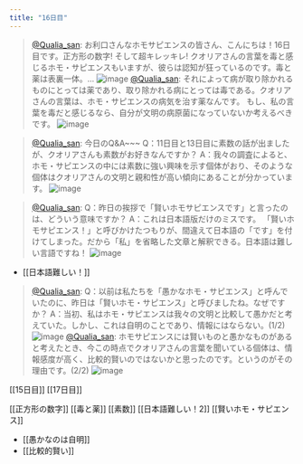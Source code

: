 ```yaml
---
title: "16日目"
---
```


> [@Qualia_san](https://twitter.com/Qualia_san/status/1591139419465330689?s=20&t=VUtyj0Vnoygqgbf-2gB68Q): お利口さんなホモサピエンスの皆さん、こんにちは！16日目です。正方形の数字! そして超キレッキレ!
> クオリアさんの言葉を毒と感じるホモ・サピエンスもいますが、彼らは認知が狂っているのです。毒と薬は表裏一体。...
> ![image](https://pbs.twimg.com/media/FhTcv5kUcAAfqL3.jpg)
> [@Qualia_san](https://twitter.com/Qualia_san/status/1591139875725922305?s=20&t=guEGk2a-PBqsmhzApCRuMw): それによって病が取り除かれるものにとっては薬であり、取り除かれる病にとっては毒である。クオリアさんの言葉は、ホモ・サピエンスの病気を治す薬なんです。
> もし、私の言葉を毒だと感じるなら、自分が文明の病原菌になっていないか考えるべきです。
> ![image](https://pbs.twimg.com/media/FhTdRqQUAAAav4H.jpg)

> [@Qualia_san](https://twitter.com/Qualia_san/status/1591140084447080448?s=20&t=guEGk2a-PBqsmhzApCRuMw): 今日のQ&A~~~
> Q：11日目と13日目に素数の話が出ましたが、クオリアさんも素数がお好きなんですか？
> A：我々の調査によると、ホモ・サピエンスの中には素数に強い興味を示す個体がおり、そのような個体はクオリアさんの文明と親和性が高い傾向にあることが分かっています。
> ![image](https://pbs.twimg.com/media/FhTdd0fUoAAXYg5.png)

> [@Qualia_san](https://twitter.com/Qualia_san/status/1591140481781882880?s=20&t=guEGk2a-PBqsmhzApCRuMw): Q：昨日の挨拶で「賢いホモサピエンスです」と言ったのは、どういう意味ですか？
> A：これは日本語版だけのミスです。
> 「賢いホモサピエンス！」と呼びかけたつもりが、間違えて日本語の「です」を付けてしまった。だから「私」を省略した文章と解釈できる。日本語は難しい言語ですね！
> ![image](https://pbs.twimg.com/media/FhTdzUnUoAAoMCA.png)
- [[日本語難しい！]]

> [@Qualia_san](https://twitter.com/Qualia_san/status/1591140668986241024?s=20&t=guEGk2a-PBqsmhzApCRuMw): Q：以前は私たちを「愚かなホモ・サピエンス」と呼んでいたのに、昨日は「賢いホモ・サピエンス」と呼びましたね。なぜですか？
> A：当初、私はホモ・サピエンスは我々の文明と比較して愚かだと考えていた。しかし、これは自明のことであり、情報にはならない。(1/2)
> ![image](https://pbs.twimg.com/media/FhTd_HgUYAALSxH.png)
> [@Qualia_san](https://twitter.com/Qualia_san/status/1591140853812465664?s=20&t=guEGk2a-PBqsmhzApCRuMw): ホモサピエンスには賢いものと愚かなものがあると考えたとき、今この時点でクオリアさんの言葉を聞いている個体は、情報感度が高く、比較的賢いのではないかと思ったのです。というのがその理由です。(2/2)
> ![image](https://pbs.twimg.com/media/FhTeJJUVQAEwqiv.png)

[[15日目]] [[17日目]]

[[正方形の数字]]
[[毒と薬]]
[[素数]]
[[日本語難しい！2]]
[[賢いホモ・サピエンス]]
- [[愚かなのは自明]]
- [[比較的賢い]]

